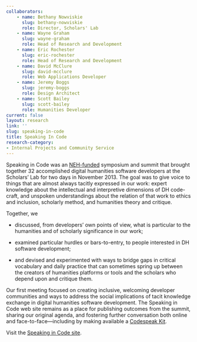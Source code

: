 ```yaml
---
collaborators: 
	- name: Bethany Nowviskie
	  slug: bethany-nowviskie
	  role: Director, Scholars' Lab
	- name: Wayne Graham
	  slug: wayne-graham
	  role: Head of Research and Development
	- name: Eric Rochester
	  slug: eric-rochester
	  role: Head of Research and Development
	- name: David McClure
	  slug: david-mcclure
	  role: Web Applications Developer
	- name: Jeremy Boggs
	  slug: jeremy-boggs
	  role: Design Architect
	- name: Scott Bailey
	  slug: scott-bailey
	  role: Humanities Developer
current: false
layout: research
link: ''
slug: speaking-in-code
title: Speaking In Code
research-category:
- Internal Projects and Community Service
---
```


Speaking in Code was an [NEH-funded](http://www.neh.gov/divisions/odh) symposium and summit that brought together 32 accomplished digital humanities software developers at the Scholars’ Lab for two days in November 2013. The goal was to give voice to things that are almost always tacitly expressed in our work: expert knowledge about the intellectual and interpretive dimensions of DH code-craft, and unspoken understandings about the relation of that work to ethics and inclusion, scholarly method, and humanities theory and critique.

Together, we




	
  * discussed, from developers’ own points of view, what is particular to the humanities and of scholarly significance in our work;


	
  * examined particular hurdles or bars-to-entry, to people interested in DH software development;


	
  * and devised and experimented with ways to bridge gaps in critical vocabulary and daily practice that can sometimes spring up between the creators of humanities platforms or tools and the scholars who depend upon and critique them.




Our first meeting focused on creating inclusive, welcoming developer communities and ways to address the social implications of tacit knowledge exchange in digital humanities software development. The Speaking in Code web site remains as a place for publishing outcomes from the summit, sharing our original agenda, and fostering further conversation both online and face-to-face—including by making available a [Codespeak Kit](http://codespeak.scholarslab.org/#outcomes).

Visit the [Speaking in Code site](http://codespeak.scholarslab.org/).
